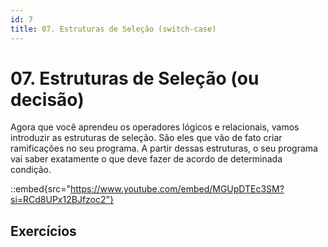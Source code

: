 ```yaml
---
id: 7
title: 07. Estruturas de Seleção (switch-case)
---
```

# 07. Estruturas de Seleção (ou decisão)

Agora que você aprendeu os operadores lógicos e relacionais, vamos introduzir as estruturas de seleção. São eles que vão de fato criar ramificações no seu programa. A partir dessas estruturas, o seu programa vai saber exatamente o que deve fazer de acordo de determinada condição.

::embed{src="https://www.youtube.com/embed/MGUpDTEc3SM?si=RCd8UPx12BJfzoc2"}

## Exercícios

